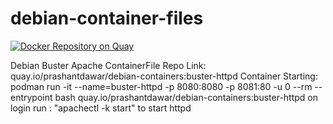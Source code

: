 # debian-container-files
[![Docker Repository on Quay](https://quay.io/repository/prashantdawar/debian-containers/status "Docker Repository on Quay")](https://quay.io/repository/prashantdawar/debian-containers)

Debian Buster Apache ContainerFile
Repo Link: quay.io/prashantdawar/debian-containers:buster-httpd
Container Starting:
podman run -it --name=buster-httpd -p 8080:8080 -p 8081:80 -u 0 --rm --entrypoint bash quay.io/prashantdawar/debian-containers:buster-httpd
on login run : "apachectl -k start" to start httpd